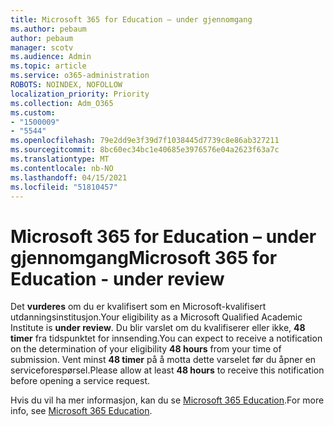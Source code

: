 ```yaml
---
title: Microsoft 365 for Education – under gjennomgang
ms.author: pebaum
author: pebaum
manager: scotv
ms.audience: Admin
ms.topic: article
ms.service: o365-administration
ROBOTS: NOINDEX, NOFOLLOW
localization_priority: Priority
ms.collection: Adm_O365
ms.custom:
- "1500009"
- "5544"
ms.openlocfilehash: 79e2dd9e3f39d7f1038445d7739c8e86ab327211
ms.sourcegitcommit: 8bc60ec34bc1e40685e3976576e04a2623f63a7c
ms.translationtype: MT
ms.contentlocale: nb-NO
ms.lasthandoff: 04/15/2021
ms.locfileid: "51810457"
---
```

# <a name="microsoft-365-for-education---under-review"></a><span data-ttu-id="ed6d4-102">Microsoft 365 for Education – under gjennomgang</span><span class="sxs-lookup"><span data-stu-id="ed6d4-102">Microsoft 365 for Education - under review</span></span>

<span data-ttu-id="ed6d4-103">Det **vurderes** om du er kvalifisert som en Microsoft-kvalifisert utdanningsinstitusjon.</span><span class="sxs-lookup"><span data-stu-id="ed6d4-103">Your eligibility as a Microsoft Qualified Academic Institute is **under review**.</span></span> <span data-ttu-id="ed6d4-104">Du blir varslet om du kvalifiserer eller ikke, **48 timer** fra tidspunktet for innsending.</span><span class="sxs-lookup"><span data-stu-id="ed6d4-104">You can expect to receive a notification on the determination of your eligibility **48 hours** from your time of submission.</span></span> <span data-ttu-id="ed6d4-105">Vent minst **48 timer** på å motta dette varselet før du åpner en serviceforespørsel.</span><span class="sxs-lookup"><span data-stu-id="ed6d4-105">Please allow at least **48 hours** to receive this notification before opening a service request.</span></span>

<span data-ttu-id="ed6d4-106">Hvis du vil ha mer informasjon, kan du se [Microsoft 365 Education](https://www.microsoft.com/education/buy-license/microsoft365).</span><span class="sxs-lookup"><span data-stu-id="ed6d4-106">For more info, see [Microsoft 365 Education](https://www.microsoft.com/education/buy-license/microsoft365).</span></span>

